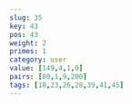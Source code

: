```yaml
---
slug: 35
key: 43
pos: 43
weight: 2
primes: 1
category: user
value: [149,4,1,0]
pairs: [80,1,9,200]
tags: [18,23,26,28,39,41,45]
---
```

